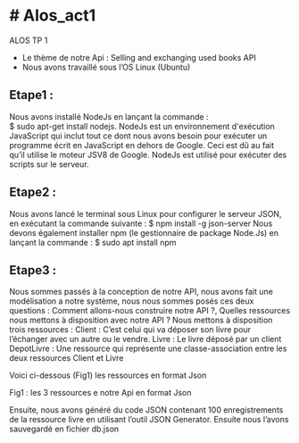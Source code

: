 <h1># Alos_act1</h1>

ALOS TP 1

-	Le thème de notre Api : Selling and exchanging used books API
-	Nous avons travaillé sous l’OS Linux (Ubuntu)

<h2>Etape1 :</h2>

Nous avons installé NodeJs en lançant la commande :   
$ sudo apt-get install nodejs.
NodeJs est un environnement d'exécution JavaScript qui inclut tout ce dont nous avons besoin pour exécuter un programme écrit en JavaScript en dehors de Google. Ceci est dû au fait qu’il utilise le moteur JSV8 de Google. NodeJs est utilisé pour exécuter des scripts sur le serveur.

<h2>Etape2 :</h2>
Nous avons lancé le terminal sous Linux pour configurer le serveur JSON, en exécutant la commande suivante :
$ npm install -g json-server
Nous devons également installer npm (le gestionnaire de package Node.Js) en lançant la commande :
$ sudo apt install npm 

<h2>Etape3 :</h2> 
Nous sommes passés à la conception de notre API, nous avons fait une modélisation a notre système, nous nous sommes posés ces deux questions : Comment allons-nous construire notre API ?, Quelles ressources nous mettons à disposition avec notre API ?
Nous mettons à disposition trois ressources :
</blockquote>
	Client : C’est celui qui va déposer son livre pour l’échanger avec un autre ou le vendre.  
	Livre : Le livre déposé par un client 
	DepotLivre : Une ressource qui représente une classe-association entre les deux ressources Client et Livre  
</blockquote>

Voici ci-dessous (Fig1) les ressources en format Json


Fig1 : les 3 ressources e notre Api en format Json

Ensuite, nous avons généré du code JSON contenant 100 enregistrements de la ressource livre en utilisant l’outil JSON Generator.  Ensuite nous l’avons sauvegardé en fichier db.json


